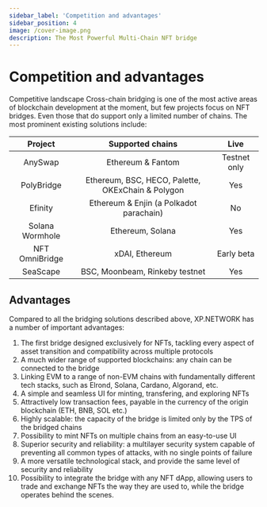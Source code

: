 ```yaml
---
sidebar_label: 'Competition and advantages'
sidebar_position: 4
image: /cover-image.png
description: The Most Powerful Multi-Chain NFT bridge
---
```


# Competition and advantages

Competitive landscape
Cross-chain bridging is one of the most active areas of blockchain development at the moment, but few projects focus on NFT bridges. Even those that do support only a limited number of chains. The most prominent existing solutions include:

| Project| Supported chains	| Live |
| :-------------: |:-------------:| :-----:|
|AnySwap	| Ethereum & Fantom	| Testnet only|
PolyBridge |	Ethereum, BSC, HECO, Palette, OKExChain & Polygon |	Yes
Efinity	| Ethereum & Enjin (a Polkadot parachain) |	No
Solana Wormhole |	Ethereum, Solana |	Yes
NFT OmniBridge |	xDAI, Ethereum |	Early beta
SeaScape	| BSC, Moonbeam, Rinkeby testnet |	Yes


## Advantages

Compared to all the bridging solutions described above, XP.NETWORK has a number of important advantages:

1) The first bridge designed exclusively for NFTs, tackling every aspect of asset transition and compatibility across multiple protocols<br/>
2) A much wider range of supported blockchains: any chain can be connected to the bridge<br/>
3) Linking EVM to a range of non-EVM chains with fundamentally different tech stacks, such as Elrond, Solana, Cardano, Algorand, etc.<br/>
4) A simple and seamless UI for minting, transfering, and exploring NFTs<br/>
5) Attractively low transaction fees, payable in the currency of the origin blockchain (ETH, BNB, SOL etc.) <br/>
6) Highly scalable: the capacity of the bridge is limited only by the TPS of the bridged chains <br/>
7) Possibility to mint NFTs on multiple chains from an easy-to-use UI <br/>
8) Superior security and reliability: a multilayer security system capable of preventing all common types of attacks, with no single points of failure<br/>
9) A more versatile technological stack, and provide the same level of security and reliability<br/>
10) Possibility to integrate the bridge with any NFT dApp, allowing users to trade and exchange NFTs the way they are used to, while the bridge operates behind the scenes.<br/>